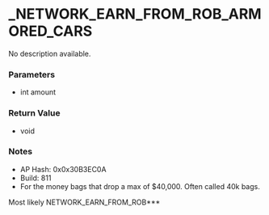 # _NETWORK_EARN_FROM_ROB_ARMORED_CARS

No description available.

### Parameters
* int amount

### Return Value
* void

### Notes
* AP Hash: 0x0x30B3EC0A
* Build: 811
* For the money bags that drop a max of $40,000. Often called 40k bags.

Most likely NETWORK_EARN_FROM_ROB***

